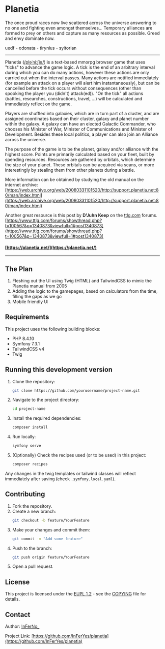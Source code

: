 # Planetia 

The once proud races now live scattered across the universe answering to no one and fighting even amongst themselves... Temporary alliances are formed to prey on others and capture as many resources as possible. Greed and envy dominate now.

uedf - odonata - tirynius - syitorian

---

Planetia ([/pləˈniːʃiə/](https://ipa-reader.com/?text=pl%C9%99%CB%88ni%CB%90%CA%83i%C9%99])) is a text-based mmorpg browser game that uses "ticks" to advance the game logic. A tick is the end of an arbitrary interval during which you can do many actions, however these actions are only carried out when the interval passes. Many actions are notified immediately (for example an attack on a player will alert him instantaneously), but can be cancelled before the tick occurs without consequences (other than spooking the player you (didn't) attack(ed)). "On the tick" all actions (battles, researches, constructions, travel, ...) will be calculated and immediately reflect on the game. 

Players are shuffled into galaxies, which are in turn part of a cluster, and are assigned coordinates based on their cluster, galaxy and planet number within the galaxy. A galaxy can have an elected Galactic Commander, who chooses his Minister of War, Minister of Communications and Minister of Development. Besides these local politics, a player can also join an Alliance across the universe.

The purpose of the game is to be the planet, galaxy and/or alliance with the highest score. Points are primarily calculated based on your fleet, built by spending resources. Resources are gathered by orbitals, which determine the size of your planet. These orbitals can be acquired via scans, or more interestingly by stealing them from other planets during a battle.

More information can be obtained by studying the old manual on the internet archive:   
[https://web.archive.org/web/20080331101520/http://support.planetia.net:80/man/index.html](https://web.archive.org/web/20080331101520/http://support.planetia.net:80/man/index.html)

Another great resource is this post by **D'Juhn Keep** on the [ttlg.com](https://www.ttlg.com/) forums.  
[https://www.ttlg.com/forums/showthread.php?t=100567&p=1340873&viewfull=1#post1340873](https://www.ttlg.com/forums/showthread.php?t=100567&p=1340873&viewfull=1#post1340873)

#### [https://planetia.net/](https://planetia.net/)

---

## The Plan

1. Fleshing out the UI using Twig (HTML) and TailwindCSS to mimic the Planetia manual from 2005
2. Adding the logic to the gamepages, based on calculators from the time, filling the gaps as we go
3. Mobile friendly UI

## Requirements

This project uses the following building blocks:

- PHP 8.4.10
- Symfony 7.3.1
- TailwindCSS v4
- Twig 

## Running this development version

1. Clone the repository:
   ```bash
   git clone https://github.com/yourusername/project-name.git
   ```
2. Navigate to the project directory:
   ```bash
   cd project-name
   ```
3. Install the required dependencies:
   ```bash
   composer install
   ```
4. Run locally:
   ```bash
   symfony serve
   ```
4. (Optionally) Check the recipes used (or to be used) in this project:
   ```bash
   composer recipes
   ```
   
Any changes in the twig templates or tailwind classes will reflect immediately after saving (check `.symfony.local.yaml`).

## Contributing

1. Fork the repository.
2. Create a new branch:
   ```bash
   git checkout -b feature/YourFeature
   ```
3. Make your changes and commit them:
   ```bash
   git commit -m "Add some feature"
   ```
4. Push to the branch:
   ```bash
   git push origin feature/YourFeature
   ```
5. Open a pull request.

## License

This project is licensed under the [EUPL 1.2](LICENSE) - see the [COPYING](COPYING) file for details.

## Contact

Author:  [!nFerNo_](https://github.com/InFerYes)

Project Link: [https://github.com/InFerYes/planetia](https://github.com/InFerYes/planetia)